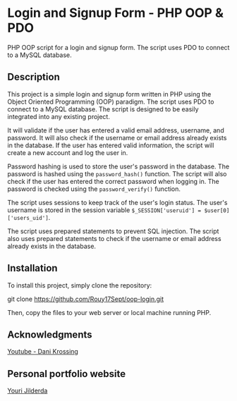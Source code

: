 
# Login and Signup Form - PHP OOP & PDO 

PHP OOP script for a login and signup form. The script uses PDO to connect to a MySQL database.

## Description

This project is a simple login and signup form written in PHP using the Object Oriented Programming (OOP) paradigm. The script uses PDO to connect to a MySQL database. The script is designed to be easily integrated into any existing project.

It will validate if the user has entered a valid email address, username, and password. It will also check if the username or email address already exists in the database. If the user has entered valid information, the script will create a new account and log the user in.

Password hashing is used to store the user's password in the database. The password is hashed using the `password_hash()` function. The script will also check if the user has entered the correct password when logging in. The password is checked using the `password_verify()` function.

The script uses sessions to keep track of the user's login status. The user's username is stored in the session variable `$_SESSION['useruid'] = $user[0]['users_uid']`. 

The script uses prepared statements to prevent SQL injection. The script also uses prepared statements to check if the username or email address already exists in the database.

## Installation

To install this project, simply clone the repository:

git clone https://github.com/Rouy17Sept/oop-login.git

Then, copy the files to your web server or local machine running PHP.

## Acknowledgments

[Youtube - Dani Krossing](https://www.youtube.com/@Dani_Krossing)

## Personal portfolio website 

[Youri Jilderda](https://yjilderda.nl)
